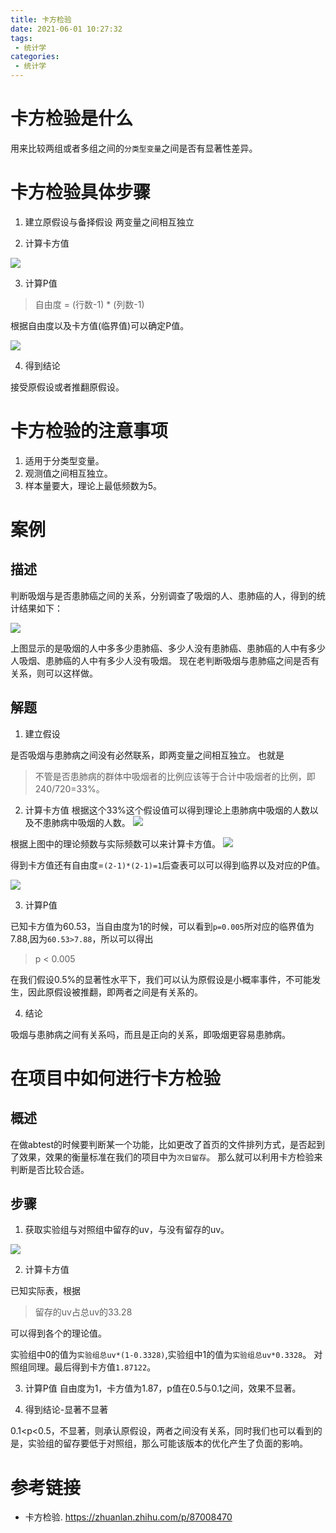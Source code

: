 ```yaml
---
title: 卡方检验
date: 2021-06-01 10:27:32
tags:
 - 统计学
categories:
 - 统计学
---
```


# 卡方检验是什么

用来比较两组或者多组之间的`分类型变量`之间是否有显著性差异。

# 卡方检验具体步骤

1. 建立原假设与备择假设
两变量之间相互独立

2. 计算卡方值

![](kafang.png)

3. 计算P值

> 自由度 = (行数-1) * (列数-1)

根据自由度以及卡方值(临界值)可以确定P值。

![](table.jpg)

4. 得到结论

接受原假设或者推翻原假设。


# 卡方检验的注意事项

1. 适用于分类型变量。
2. 观测值之间相互独立。
3. 样本量要大，理论上最低频数为5。

# 案例

## 描述

判断吸烟与是否患肺癌之间的关系，分别调查了吸烟的人、患肺癌的人，得到的统计结果如下：

![](1.jpg)

上图显示的是吸烟的人中多多少患肺癌、多少人没有患肺癌、患肺癌的人中有多少人吸烟、患肺癌的人中有多少人没有吸烟。
现在老判断吸烟与患肺癌之间是否有关系，则可以这样做。

## 解题

1. 建立假设

是否吸烟与患肺病之间没有必然联系，即两变量之间相互独立。
也就是
>不管是否患肺病的群体中吸烟者的比例应该等于合计中吸烟者的比例，即240/720=33%。 

2. 计算卡方值
根据这个33%这个假设值可以得到理论上患肺病中吸烟的人数以及不患肺病中吸烟的人数。
![](2.png)

根据上图中的理论频数与实际频数可以来计算卡方值。
![](3.jpg)

得到卡方值还有自由度=`(2-1)*(2-1)=1`后查表可以可以得到临界以及对应的P值。

![](table.jpg)

3. 计算P值

已知卡方值为60.53，当自由度为1的时候，可以看到`p=0.005`所对应的临界值为7.88,因为`60.53>7.88`，所以可以得出

> p < 0.005

在我们假设0.5%的显著性水平下，我们可以认为原假设是小概率事件，不可能发生，因此原假设被推翻，即两者之间是有关系的。

4. 结论

吸烟与患肺病之间有关系吗，而且是正向的关系，即吸烟更容易患肺病。

# 在项目中如何进行卡方检验

## 概述

在做abtest的时候要判断某一个功能，比如更改了首页的文件排列方式，是否起到了效果，效果的衡量标准在我们的项目中为`次日留存`。
那么就可以利用卡方检验来判断是否比较合适。

## 步骤

1. 获取实验组与对照组中留存的uv，与没有留存的uv。

![](4.png)

2. 计算卡方值

已知实际表，根据

>留存的uv占总uv的33.28

可以得到各个的理论值。

实验组中0的值为`实验组总uv*(1-0.3328)`,实验组中1的值为`实验组总uv*0.3328`。
对照组同理。最后得到卡方值`1.87122`。

3. 计算P值
自由度为1，卡方值为1.87，p值在0.5与0.1之间，效果不显著。

4. 得到结论-显著不显著

0.1<p<0.5，不显著，则承认原假设，两者之间没有关系，同时我们也可以看到的是，实验组的留存要低于对照组，那么可能该版本的优化产生了负面的影响。




# 参考链接
- 卡方检验. https://zhuanlan.zhihu.com/p/87008470